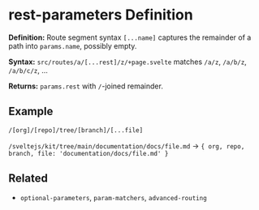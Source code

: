 # rest-parameters Definition

**Definition:** Route segment syntax `[...name]` captures the
remainder of a path into `params.name`, possibly empty.

**Syntax:** `src/routes/a/[...rest]/z/+page.svelte` matches `/a/z`,
`/a/b/z`, `/a/b/c/z`, ...

**Returns:** `params.rest` with `/`-joined remainder.

## Example

```txt
/[org]/[repo]/tree/[branch]/[...file]
```

`/sveltejs/kit/tree/main/documentation/docs/file.md` →
`{ org, repo, branch, file: 'documentation/docs/file.md' }`

## Related

- `optional-parameters`, `param-matchers`, `advanced-routing`
